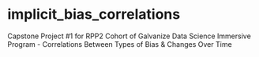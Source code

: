 # implicit_bias_correlations
Capstone Project #1 for RPP2 Cohort of Galvanize Data Science Immersive Program - Correlations Between Types of Bias &amp; Changes Over Time

